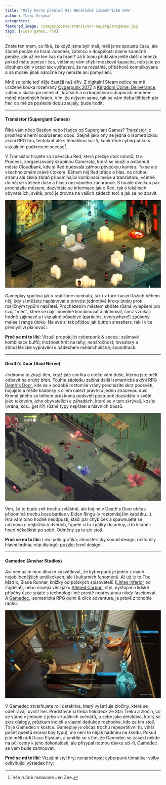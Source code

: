 ```yaml
---
title: "Malý herní přehled #1: Nenáročné isometrické RPG"
author: "Leni Krsova"
categories: 
featured_image: /images/posts/transistor-supergiantgames.jpg
tags: [video games, PhD]
---
```


Znáte ten mem, co říká, že když jsme byli malí, měli jsme spoustu času, ale žádné peníze na hraní videoher, zatímco v dospělosti máme konečně peníze, ale už ne ten čas na hraní? Já k tomu přidávám ještě další dimenzi: pokud máte peníze i čas, většinou vám chybí mozková kapacita, neb jste po dlouhém dni v práci tak vyšťavení, že na rozsáhlé, příběhově komplikované a na mozek jinak náročné hry nemáte ani pomyšlení.

Mně se tohle teď děje častěji než dřív. Z digitální Steam police na mě uraženě kouká rozehraný <a href="https://www.cyberpunk.net/cz/en/">Cyberpunk 2077</a> a <a href="https://www.kingdomcomerpg.com/">Kingdom Come: Deliverance</a>, zatímco skáču po menších, kratších a na kognitivní schopnosti mnohem méně náročných hrách. Vím, že nejsem sama, tak se vám třeba těhlech pár her, co mě za poslední dobu zaujaly, bude hodit.

----

#### Transistor (Supergiant Games)

Říká vám něco <a href="https://store.steampowered.com/app/107100/Bastion/" target="_blank">Bastion</a> nebo <a href="https://store.steampowered.com/app/1145360/Hades/" target="_blank">Hades</a> od Supergiant Games? <a href="https://store.steampowered.com/app/237930/Transistor/">Transistor</a> je prostřední herní sourozenec obou. Stejně jako ony se jedná o isometrickou akční RPG hru, tentokrát ale s tématikou sci-fi, konkrétně cyberpunku s vizuálním podkresem secese[^1].

V Transistor hrajete za zpěvačku Red, která přežije útok robotů, tzv. Process, zorganizovaný skupinou Camerata, která se snaží o ovládnutí města Cloudbank, kde si Red budovala zářnou pěveckou kariéru. To se ale všechno změní právě útokem. Během něj Red přijde o hlas, na druhou stranu ale získá zbraň připomínající kombinaci meče a tranzistoru, včetně do něj se vtělené duše a hlasu neznámého zachránce. S touhle dvojkou pak procházíte městem, dozvídáte se informace jak o Red, tak o lokálních obyvatelích, světě, proč je zrovna na vašich zádech terč a jak se ho zbavit. 

![](/images/posts/transistor-gameplay.jpg)

Gameplay spočívá jak v real-time combatu, tak i v turn-based fázích během něj, kdy si můžete naplánovat a provést jednotlivé kroky útoku proti rozličným typům nepřátel. Procházením městem sbíráte různá vylepšení pro svůj "meč", které se dají libovolně kombinovat a aktivovat, čímž vznikají hodně zajímavé a i vizuálně působivé (particles, everywhere!) způsoby melee i range útoku. Na své si tak přijdou jak button smashers, tak i více přemýšliví plánovači. 

**Proč se mi to líbí:**
Vizuál propojující cyberpunk & secesi; zajímavé kombinace buffů; možnost hrát na tahy; nenáročnost; lovestory a atmosférické vyprávění s nádechem melancholična; soundtrack.

----

#### Death's Door (Acid Nerve)

Jednomu to zkazí den, když jste smrtka a uteče vám duše, kterou jste měli odbavit na druhý břeh. Touhle zápletku začíná další isometrická akční RPG <a href="https://store.steampowered.com/app/894020/Deaths_Door/">Death's Door</a>, kde se v podobě roztomilé vrány procházíte skrz podsvětí, bojujete a řešíte hádanky s cílem nalézt právě tu jednu ztracenou duši. Kromě jiného se během průzkumu podsvětí postupně dozvídáte o světě jako takovém, jeho obyvatelích a záhadách, které se v tam skrývají, kosíte (vrána, kos...get it?) různé typy nepřátel a hlavních bossů.

![](/images/posts/deathdoor.jpg)

Vím, že to bude znít trochu zvláštně, ale boj mi v Death's Door občas připomíná trochu boss battles v Elden Ringu (v roztomilejším kabátku...). Hra vám toho hodně neodpustí, stačí pár chybiček a spawnujete se odznova u nejbližších dveřích, ťapete si to zpátky do arény, a to klidně i hned několikrát po sobě. Odměny za to ale stojí.

**Proč se mi to líbí:**
Low-poly grafika; atmosférický sound design; roztomilý hlavní hrdina; vtip dialogů; puzzle; level design.

----

#### Gamedec (Anshar Studios)

Asi nemusím moc dlouze vysvětlovat, že kyberpunk je jeden z mých nejoblíbenějších uměleckých, ale i kulturních fenoménů. Ať už je to The Matrix, Blade Runner, knížky od polských spisovatelů (<a href="https://www.databazeknih.cz/knihy/limes-inferior-132414">Limes Inferior</a> od Zajdela!), nebo novější věci jako <a href="https://www.imdb.com/title/tt2261227/">Altered Carbon</a>, styl, dystopie a lidské příběhy úzce spjaté s technologií mě prostě nepřestanou nikdy fascinovat. A <a href="https://store.steampowered.com/app/917720/Gamedec/">Gamedec</a>, isometrická RPG point & click adventura, je právě z tohohle ranku.

![](/images/posts/gamedecgame.jpg)

V Gamedec ztvárňujete roli detektiva, který vyšetřuje zločiny, které se odehrávají uvnitř her. Představte si třeba holodeck ze Star Treku a zločin, co se stane v jednom z jeho virtuálních scénářů, a sebe jako detektiva, který se skrz dialogy, průzkum indicií a vlastní dedukce rozhodne, kdo za tím stojí. To je Gamedec v kostce. Gameplay je občas trochu repepetitivní (tj. větší počet questů errand boy typu), ale není to nějak nadmíru na škodu. Pokud jste měli rádi Disco Elysium, a smíříte se s tím, že Gamedec se zasekl někde na půl cesty k jeho dokonalosti, ale přisypal notnou dávku sci-fi, Gamedec se vám bude zamlouvat.

**Proč se mi to líbí:**
Vizuální styl hry; nenáročnost; cyberpunk tématika; volby ovlivňující výsledek hry; 


[^1]: Vše ručně malované Jen Zee.
